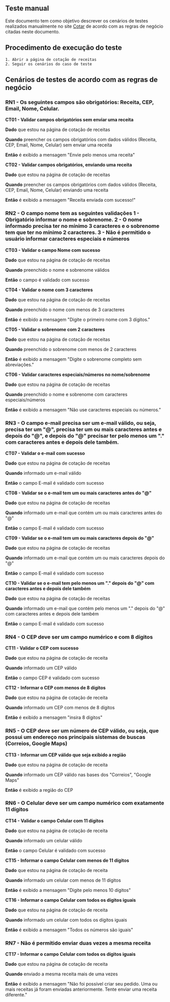 ## Teste manual

Este documento tem como objetivo descrever os cenários de testes realizados manualmente no site [Cotar](https://webmani-test.manipulae.com.br/cotar) de acordo com as regras de negócio citadas neste documento.

## Procedimento de execução do teste

    1. Abrir a página de cotação de receitas
    2. Seguir os cenários do caso de teste

## Cenários de testes de acordo com as regras de negócio

### RN1 - Os seguintes campos são obrigatórios: Receita, CEP, Email, Nome, Celular.

**CT01 - Validar campos obrigatórios sem enviar uma receita**

**Dado** que estou na página de cotação de receitas

**Quando** preencher os campos obrigatórios com dados válidos (Receita, CEP, Email, Nome, Celular) sem enviar uma receita

**Então** é exibido a mensagem "Envie pelo menos uma receita"

**CT02 - Validar campos obrigatórios, enviando uma receita**

**Dado** que estou na página de cotação de receitas

**Quando** preencher os campos obrigatórios com dados válidos (Receita, CEP, Email, Nome, Celular) enviando uma receita

**Então** é exibido a mensagem "Receita enviada com sucesso!"

### RN2 - O campo nome tem as seguintes validações 1 - Obrigatório informar o nome e sobrenome. 2 - O nome informado precisa ter no mínimo 3 caracteres e o sobrenome tem que ter no mínimo 2 caracteres. 3 - Não é permitido o usuário informar caracteres especiais e números

**CT03 - Validar o campo Nome com sucesso**

**Dado** que estou na página de cotação de receitas

**Quando** preenchido o nome e sobrenome válidos

**Então** o campo é validado com sucesso

**CT04 - Validar o nome com 3 caracteres**

**Dado** que estou na página de cotação de receitas

**Quando** preenchido o nome com menos de 3 caracteres

**Então** é exibido a mensagem "Digite o primeiro nome com 3 dígitos."

**CT05 - Validar o sobrenome com 2 caracteres**

**Dado** que estou na página de cotação de receitas

**Quando** preenchido o sobrenome com menos de 2 caracteres

**Então** é exibido a mensagem "Digite o sobrenome completo sem abreviações."

**CT06 - Validar caracteres especiais/números no nome/sobrenome**

**Dado** que estou na página de cotação de receitas

**Quando** preenchido o nome e sobrenome com caracteres especiais/números

**Então** é exibido a mensagem "Não use caracteres especiais ou números."

### RN3 - O campo e-mail precisa ser um e-mail válido, ou seja, precisa ter um "@", precisa ter um ou mais caracteres antes e depois do "@", e depois do "@" precisar ter pelo menos um "." com caracteres antes e depois dele também.

**CT07 - Validar o e-mail com sucesso**

**Dado** que estou na página de cotação de receitas

**Quando** informado um e-mail válido

**Então** o campo E-mail é validado com sucesso

**CT08 - Validar se o e-mail tem um ou mais caracteres antes do "@"**

**Dado** que estou na página de cotação de receitas

**Quando** informado um e-mail que contém um ou mais caracteres antes do "@"

**Então**  o campo E-mail é validado com sucesso

**CT09 - Validar se o e-mail tem um ou mais caracteres depois do "@"**

**Dado** que estou na página de cotação de receitas

**Quando** informado um e-mail que contém um ou mais caracteres depois do "@"

**Então** o campo E-mail é validado com sucesso

**CT10 - Validar se o e-mail tem pelo menos um "." depois do "@" com caracteres antes e depois dele também**

**Dado** que estou na página de cotação de receitas

**Quando** informado um e-mail que contém pelo menos um "." depois do "@" com caracteres antes e depois dele também

**Então** o campo E-mail é validado com sucesso

### RN4 - O CEP deve ser um campo numérico e com 8 dígitos

**CT11 - Validar o CEP com sucesso**

**Dado** que estou na página de cotação de receita

**Quando** informado um CEP válido

**Então** o campo CEP é validado com sucesso

**CT12 - Informar o CEP com menos de 8 dígitos**

**Dado** que estou na página de cotação de receita

**Quando** informado um CEP com menos de 8 dígitos

**Então** é exibido a mensagem "insira 8 dígitos"

### RN5 - O CEP deve ser um número de CEP válido, ou seja, que possui um endereço nos principais sistemas de buscas (Correios, Google Maps)

**CT13 - Informar um CEP válido que seja exibido a região**

**Dado** que estou na página de cotação de receita

**Quando** informado um CEP válido nas bases dos "Correios", "Google Maps"

**Então** é exibido a região do CEP

### RN6 - O Celular deve ser um campo numérico com exatamente 11 dígitos

**CT14 - Validar o campo Celular com 11 dígitos**

**Dado** que estou na página de cotação de receita

**Quando** informado um celular válido

**Então** o campo Celular é validado com sucesso

**CT15 - Informar o campo Celular com menos de 11 dígitos**

**Dado** que estou na página de cotação de receita

**Quando** informado um celular com menos de 11 dígitos

**Então** é exibido a mensagem "Digite pelo menos 10 dígitos"

**CT16 - Informar o campo Celular com todos os dígitos iguais**

**Dado** que estou na página de cotação de receita

**Quando** informado um celular com  todos os dígitos iguais

**Então** é exibido a mensagem "Todos os números são iguais"

### RN7 - Não é permitido enviar duas vezes a mesma receita

**CT17 - Informar o campo Celular com todos os dígitos iguais**

**Dado** que estou na página de cotação de receita

**Quando** enviado a mesma receita mais de uma vezes

**Então** é exibido a mensagem "Não foi possível criar seu pedido. Uma ou mais receitas já foram enviadas anteriormente. Tente enviar uma receita diferente."